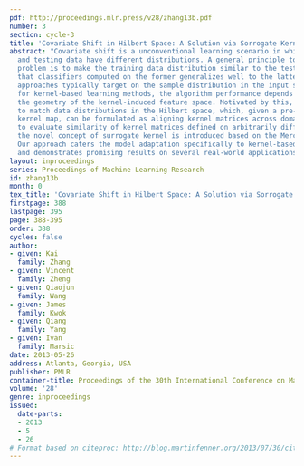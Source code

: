 ```yaml
---
pdf: http://proceedings.mlr.press/v28/zhang13b.pdf
number: 3
section: cycle-3
title: 'Covariate Shift in Hilbert Space: A Solution via Sorrogate Kernels'
abstract: "Covariate shift is a unconventional learning scenario in which training
  and testing data have different distributions. A general principle to solve the
  problem is to make the training data distribution similar to the test one, such
  that classifiers computed on the former generalizes well to the latter. Current
  approaches typically target on the sample distribution in the input space, however,
  for kernel-based learning methods, the algorithm performance depends directly on
  the geometry of the kernel-induced feature space. Motivated by this, we propose
  to match data distributions in the Hilbert space, which, given a pre-defined empirical
  kernel map, can be formulated as aligning kernel matrices across domains. In particular,
  to evaluate similarity of kernel matrices defined on arbitrarily different samples,
  the novel concept of surrogate kernel is introduced based on the Mercer\x1As theorem.
  Our approach caters the model adaptation specifically to kernel-based learning mechanism,
  and demonstrates promising results on several real-world applications."
layout: inproceedings
series: Proceedings of Machine Learning Research
id: zhang13b
month: 0
tex_title: 'Covariate Shift in Hilbert Space: A Solution via Sorrogate Kernels'
firstpage: 388
lastpage: 395
page: 388-395
order: 388
cycles: false
author:
- given: Kai
  family: Zhang
- given: Vincent
  family: Zheng
- given: Qiaojun
  family: Wang
- given: James
  family: Kwok
- given: Qiang
  family: Yang
- given: Ivan
  family: Marsic
date: 2013-05-26
address: Atlanta, Georgia, USA
publisher: PMLR
container-title: Proceedings of the 30th International Conference on Machine Learning
volume: '28'
genre: inproceedings
issued:
  date-parts:
  - 2013
  - 5
  - 26
# Format based on citeproc: http://blog.martinfenner.org/2013/07/30/citeproc-yaml-for-bibliographies/
---
```


